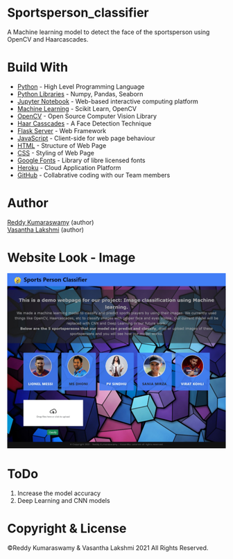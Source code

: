 # Sportsperson_classifier
A Machine learning model to detect the face of the sportsperson using OpenCV and Haarcascades.

# Build With
<ul>
  <li><a href="https://www.python.org/">Python</a> - High Level Programming Language</li>
  <li><a href="https://docs.python.org/3/library/">Python Libraries</a> - Numpy, Pandas, Seaborn</li>
  <li><a href="https://jupyter.org/">Jupyter Notebook</a> - Web-based interactive computing platform</li>
  <li><a href="https://www.geeksforgeeks.org/machine-learning/">Machine Learning</a> - Scikit Learn, OpenCV</li>
  <li><a href="https://opencv.org/">OpenCV</a> - Open Source Computer Vision Library</li>
  <li><a href="https://www.geeksforgeeks.org/python-haar-cascades-for-object-detection/">Haar Casscades</a> - A Face Detection Technique</li>
  <li><a href="https://flask.palletsprojects.com/en/2.1.x/">Flask Server</a> - Web Framework</li>
  <li><a href="https://www.w3schools.com/javascript/">JavaScript</a> - Client-side for web page behaviour</li>
  <li><a href="https://www.w3schools.com/html/">HTML</a> - Structure of Web Page</li>
  <li><a href="https://www.w3schools.com/css/">CSS</a> - Styling of Web Page</li>
  <li><a href="https://fonts.google.com/">Google Fonts</a> - Library of libre licensed fonts</li>
  <li><a href="https://www.heroku.com/">Heroku</a> - Cloud Application Platform</li>
  <li><a href="https://www.github.com/">GitHub</a> - Collabrative coding with our Team members</li>
</ul>

# Author
<a href="https://github.com/reddykumaraswamy">Reddy Kumaraswamy</a> (author) <br/>
<a href="https://github.com/Vasantha2501">Vasantha Lakshmi</a> (author)

# Website Look - Image
<img src="UI/images/WebCapture_1.jpeg">

# ToDo
<ol>
  <li>Increase the model accuracy</li>
  <li>Deep Learning and CNN models</li>
</ol>

# Copyright & License
 &copy;Reddy Kumaraswamy & Vasantha Lakshmi 2021 All Rights Reserved.
